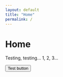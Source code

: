 ```yaml
---
layout: default
title: "Home"
permalink: /
---
```


# Home

Testing, testing... 1, 2, 3...

<button>Test button</button>
